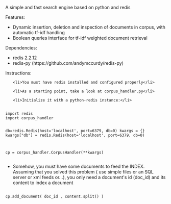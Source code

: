 <p>A simple and fast search engine based on python and redis</p>

<p>
Features:
<ul>
	<li>Dynamic insertion, deletion and inspection of documents in corpus, with automatic tf-idf handling</li>
	<li>Boolean queries interface for tf-idf weighted document retrieval</li>
</ul>	
</p>

<p>
Dependencies:
<ul>
	<li>redis 2.2.12</li>
	<li>redis-py (https://github.com/andymccurdy/redis-py)</li>
</ul>	
</p>	
	
Instructions:

<p>	
<ul>

	<li>You must have redis installed and configured properly</li>

	<li>As a starting point, take a look at corpus_handler.py</li>
	
	<li>Initialize it with a python-redis instance:</li>
</ul>
<pre><code>	
import redis
import corpus_handler

db=redis.Redis(host='localhost', port=6379, db=0)
kwargs = {}
kwargs["db"] = redis.Redis(host='localhost', port=6379, db=0)
    	
cp = corpus_handler.CorpusHandler(**kwargs)
</code></pre>


<ul>	
	<li>Somehow, you must have some documents to feed the INDEX. Assuming that you solved this problem ( use simple files or an SQL server or xml feeds or...), you only need a document's id (doc_id) and its content to index a document</li>
</ul>


<pre><code>
cp.add_document( doc_id , content.split() )
</code></pre>
		
</p>		
	